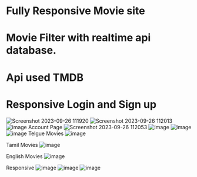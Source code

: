 # Fully Responsive Movie site
# Movie Filter with realtime api database.
# Api used TMDB
# Responsive Login and Sign up

![Screenshot 2023-09-26 111920](https://github.com/MrSingh0/Akash_Deep-21BCS5908/assets/136845755/22039df7-4fdc-43a4-a4f3-feaf20282bb3)
![Screenshot 2023-09-26 112013](https://github.com/MrSingh0/Akash_Deep-21BCS5908/assets/136845755/fbf869ab-cbaf-4d73-9cb6-fcbee1d2c37a)
![image](https://github.com/MrSingh0/Akash_Deep-21BCS5908/assets/136845755/62d338e2-b411-4533-b297-324af929ac6a)
Account Page
![Screenshot 2023-09-26 112053](https://github.com/MrSingh0/Akash_Deep-21BCS5908/assets/136845755/84fa4bb0-50d7-45cf-94a8-c0c29e589fbe)
![image](https://github.com/MrSingh0/Akash_Deep-21BCS5908/assets/136845755/e860a7fd-7ff5-4990-83fd-9ea726067f3c)
![image](https://github.com/MrSingh0/Akash_Deep-21BCS5908/assets/136845755/1a1776b5-16ce-473d-b649-a5501285056e)
![image](https://github.com/MrSingh0/Akash_Deep-21BCS5908/assets/136845755/9d405274-fbd0-4a1a-8038-5470ef859b7c)
Telgue Movies
![image](https://github.com/MrSingh0/Akash_Deep-21BCS5908/assets/136845755/0d56123e-c202-4814-97b9-5827d58a21d2)

Tamil Movies
![image](https://github.com/MrSingh0/Akash_Deep-21BCS5908/assets/136845755/d89da4ae-9b2a-403d-b3d9-23623e2b32e3)

English Movies
![image](https://github.com/MrSingh0/Akash_Deep-21BCS5908/assets/136845755/0b32b09c-9744-485e-86b1-7afc5b0cad86)

Responsive
![image](https://github.com/MrSingh0/Akash_Deep-21BCS5908/assets/136845755/bf9a5cd9-ae82-4261-bc82-1527e0664193)
![image](https://github.com/MrSingh0/Akash_Deep-21BCS5908/assets/136845755/20b5613f-d4d2-4f12-be0d-beb2783d43a4)
![image](https://github.com/MrSingh0/Akash_Deep-21BCS5908/assets/136845755/035ca51f-f290-4a72-81bc-692062a79d92)




